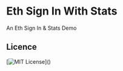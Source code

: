 # Eth Sign In With Stats

An Eth Sign In & Stats Demo

## Licence

[![MIT License](https://img.shields.io/apm/l/atomic-design-ui.svg?)]()
